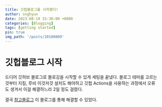 ```yaml
---
title: 깃헙블로그를 시작했다!
author: snghyun
date: 2023-08-19 15:30:00 +0800
categories: [Blogging]
tags: [getting started]
pin: true
img_path: '/posts/20180809'
---
```


# 깃헙블로그 시작

드디어 깃허브 블로그로 블로깅을 시작할 수 있게 세팅을 끝냈다.
블로그 테마를 고르는 것부터 지킬, 루비 이것저것 설치도 해야하고 깃헙 Actions을 사용하는 과정에서 오류도 생겨서 이걸 해결하느라 2일 정도 걸렸다.

결국 
[참고블로그](https://jjikin.com/posts/Jekyll-Chirpy-%ED%85%8C%EB%A7%88%EB%A5%BC-%ED%99%9C%EC%9A%A9%ED%95%9C-Github-%EB%B8%94%EB%A1%9C%EA%B7%B8-%EB%A7%8C%EB%93%A4%EA%B8%B0(2023-6%EC%9B%94-%EA%B8%B0%EC%A4%80)/)
이 블로그를 통해 해결할 수 있었다.